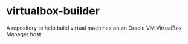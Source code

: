 # virtualbox-builder
A repository to help build virtual machines on an Oracle VM VirtualBox Manager host.
